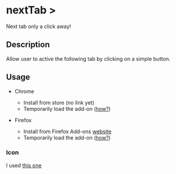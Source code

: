 # nextTab >

Next tab only a click away!

## Description

Allow user to active the following tab by clicking on a simple button.

## Usage
* Chrome
  * Install from store (no link yet)
  * Temporarily load the add-on ([how?](https://developer.chrome.com/extensions/getstarted#unpacked))

* Firefox
  * Install from Firefox Add-ons [website](https://addons.mozilla.org/en-US/firefox/addon/nexttab/)
  * Temporarily load the add-on ([how?](https://developer.mozilla.org/en/Add-ons/WebExtensions/Temporary_Installation_in_Firefox))

### Icon
I used [this one](https://codefisher.org/pastel-svg/icon/tab-next/)
